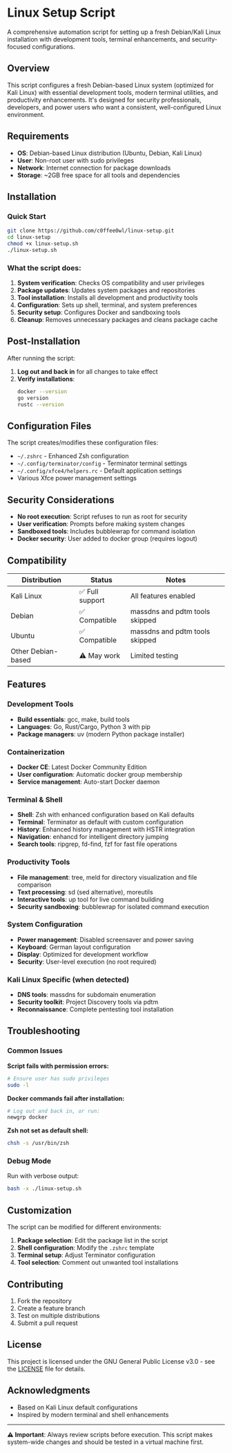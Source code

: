 # Linux Setup Script

A comprehensive automation script for setting up a fresh Debian/Kali Linux installation with development tools, terminal enhancements, and security-focused configurations.

## Overview

This script configures a fresh Debian-based Linux system (optimized for Kali Linux) with essential development tools, modern terminal utilities, and productivity enhancements. It's designed for security professionals, developers, and power users who want a consistent, well-configured Linux environment.

## Requirements

- **OS**: Debian-based Linux distribution (Ubuntu, Debian, Kali Linux)
- **User**: Non-root user with sudo privileges
- **Network**: Internet connection for package downloads
- **Storage**: ~2GB free space for all tools and dependencies

## Installation

### Quick Start
```bash
git clone https://github.com/c0ffee0wl/linux-setup.git
cd linux-setup
chmod +x linux-setup.sh
./linux-setup.sh
```

### What the script does:
1. **System verification**: Checks OS compatibility and user privileges
2. **Package updates**: Updates system packages and repositories  
3. **Tool installation**: Installs all development and productivity tools
4. **Configuration**: Sets up shell, terminal, and system preferences
5. **Security setup**: Configures Docker and sandboxing tools
6. **Cleanup**: Removes unnecessary packages and cleans package cache

## Post-Installation

After running the script:

1. **Log out and back in** for all changes to take effect
2. **Verify installations**:
   ```bash
   docker --version
   go version
   rustc --version
   ```

## Configuration Files

The script creates/modifies these configuration files:
- `~/.zshrc` - Enhanced Zsh configuration
- `~/.config/terminator/config` - Terminator terminal settings
- `~/.config/xfce4/helpers.rc` - Default application settings
- Various Xfce power management settings

## Security Considerations

- **No root execution**: Script refuses to run as root for security
- **User verification**: Prompts before making system changes
- **Sandboxed tools**: Includes bubblewrap for command isolation
- **Docker security**: User added to docker group (requires logout)

## Compatibility

| Distribution | Status | Notes |
|-------------|---------|-------|
| Kali Linux  | ✅ Full support | All features enabled |
| Debian      | ✅ Compatible | massdns and pdtm tools skipped |
| Ubuntu      | ✅ Compatible | massdns and pdtm tools skipped |
| Other Debian-based | ⚠️ May work | Limited testing |


## Features

### Development Tools
- **Build essentials**: gcc, make, build tools
- **Languages**: Go, Rust/Cargo, Python 3 with pip
- **Package managers**: uv (modern Python package installer)

### Containerization
- **Docker CE**: Latest Docker Community Edition
- **User configuration**: Automatic docker group membership
- **Service management**: Auto-start Docker daemon

### Terminal & Shell
- **Shell**: Zsh with enhanced configuration based on Kali defaults
- **Terminal**: Terminator as default with custom configuration
- **History**: Enhanced history management with HSTR integration
- **Navigation**: enhancd for intelligent directory jumping
- **Search tools**: ripgrep, fd-find, fzf for fast file operations

### Productivity Tools
- **File management**: tree, meld for directory visualization and file comparison  
- **Text processing**: sd (sed alternative), moreutils
- **Interactive tools**: up tool for live command building
- **Security sandboxing**: bubblewrap for isolated command execution

### System Configuration
- **Power management**: Disabled screensaver and power saving
- **Keyboard**: German layout configuration
- **Display**: Optimized for development workflow
- **Security**: User-level execution (no root required)

### Kali Linux Specific (when detected)
- **DNS tools**: massdns for subdomain enumeration
- **Security toolkit**: Project Discovery tools via pdtm
- **Reconnaissance**: Complete pentesting tool installation

## Troubleshooting

### Common Issues

**Script fails with permission errors:**
```bash
# Ensure user has sudo privileges
sudo -l
```

**Docker commands fail after installation:**
```bash
# Log out and back in, or run:
newgrp docker
```

**Zsh not set as default shell:**
```bash
chsh -s /usr/bin/zsh
```

### Debug Mode
Run with verbose output:
```bash
bash -x ./linux-setup.sh
```

## Customization

The script can be modified for different environments:

1. **Package selection**: Edit the package list in the script
2. **Shell configuration**: Modify the `.zshrc` template
3. **Terminal setup**: Adjust Terminator configuration
4. **Tool selection**: Comment out unwanted tool installations

## Contributing

1. Fork the repository
2. Create a feature branch
3. Test on multiple distributions
4. Submit a pull request

## License

This project is licensed under the GNU General Public License v3.0 - see the [LICENSE](LICENSE) file for details.

## Acknowledgments

- Based on Kali Linux default configurations
- Inspired by modern terminal and shell enhancements

---

**⚠️ Important**: Always review scripts before execution. This script makes system-wide changes and should be tested in a virtual machine first.
